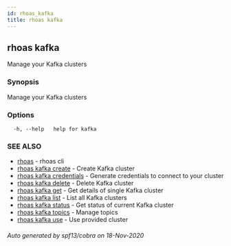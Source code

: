 ```yaml
---
id: rhoas_kafka
title: rhoas kafka
---
```

## rhoas kafka

Manage your Kafka clusters

### Synopsis

Manage your Kafka clusters

### Options

```
  -h, --help   help for kafka
```

### SEE ALSO

* [rhoas](rhoas.md)	 - rhoas cli
* [rhoas kafka create](rhoas_kafka_create.md)	 - Create Kafka cluster
* [rhoas kafka credentials](rhoas_kafka_credentials.md)	 - Generate credentials to connect to your cluster
* [rhoas kafka delete](rhoas_kafka_delete.md)	 - Delete Kafka cluster
* [rhoas kafka get](rhoas_kafka_get.md)	 - Get details of single Kafka cluster
* [rhoas kafka list](rhoas_kafka_list.md)	 - List all Kafka clusters
* [rhoas kafka status](rhoas_kafka_status.md)	 - Get status of current Kafka cluster
* [rhoas kafka topics](rhoas_kafka_topics.md)	 - Manage topics
* [rhoas kafka use](rhoas_kafka_use.md)	 - Use provided cluster

###### Auto generated by spf13/cobra on 18-Nov-2020
